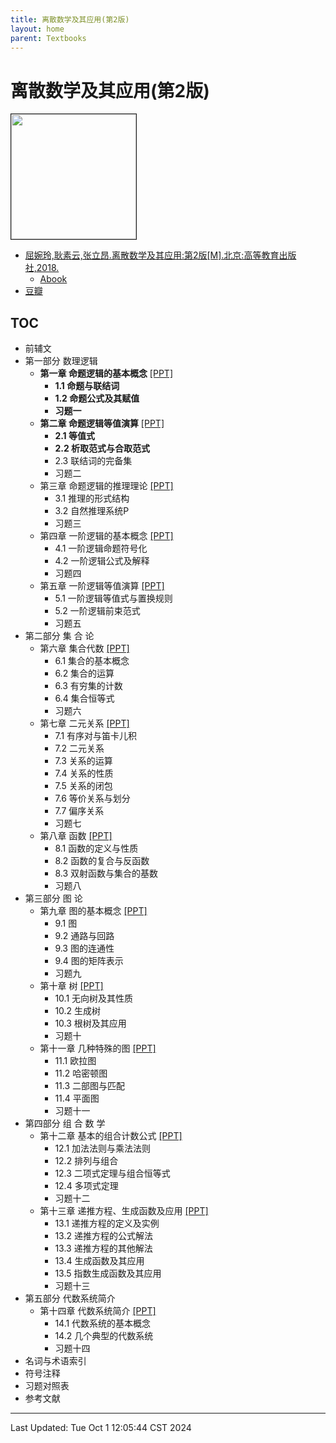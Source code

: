 ```yaml
---
title: 离散数学及其应用(第2版)
layout: home
parent: Textbooks
---
```

# 离散数学及其应用(第2版)

<div>
	<a href="https://www.hep.com.cn/book/show/eb409359-6527-41ae-bf07-4e73f4bb3092">
		<img src="https://node2d-public.hep.com.cn/686bff8422ccd32f68e4b08f991124e1.jpg-small?e=1726546903&token=fz_hnGR7k1CJg3gJX1rpSAWQve4fO7q2Ii7oUBxR:MaUrezZMwVR2SCfkj3YAm5Hd0cU=" style="height: 200px;" border="1">
	</a>
</div>

- [屈婉玲,耿素云,张立昂.离散数学及其应用:第2版[M].北京:高等教育出版社,2018.](https://www.hep.com.cn/book/show/eb409359-6527-41ae-bf07-4e73f4bb3092)
	- [Abook](https://abook.hep.com.cn/1877016)
- [豆瓣](https://book.douban.com/subject/30824839/)

## TOC

- 前辅文
- 第一部分 数理逻辑
   - **第一章 命题逻辑的基本概念** <a href="./p1数理逻辑/ch01命题逻辑的基本概念/ch01命题逻辑的基本概念.pdf">[PPT]</a>
      - **1.1 命题与联结词**
      - **1.2 命题公式及其赋值**
      - **习题一**
   - **第二章 命题逻辑等值演算** <a href="./p1数理逻辑/ch02命题逻辑等值演算/ch02命题逻辑等值演算.pdf">[PPT]</a>
      - **2.1 等值式**
      - **2.2 析取范式与合取范式**
      - 2.3 联结词的完备集
      - 习题二
   - 第三章 命题逻辑的推理理论 <a href="./p1数理逻辑/ch03命题逻辑的推理理论/ch03命题逻辑的推理理论.pdf">[PPT]</a>
      - 3.1 推理的形式结构
      - 3.2 自然推理系统P
      - 习题三
   - 第四章 一阶逻辑的基本概念 <a href="./p1数理逻辑/ch04一阶逻辑基本概念/ch04一阶逻辑基本概念.pdf">[PPT]</a>
      - 4.1 一阶逻辑命题符号化
      - 4.2 一阶逻辑公式及解释
      - 习题四
   - 第五章  一阶逻辑等值演算 <a href="./p1数理逻辑/ch05一阶逻辑等值演算/ch05一阶逻辑等值演算.pdf">[PPT]</a>
      - 5.1 一阶逻辑等值式与置换规则
      - 5.2 一阶逻辑前束范式
      - 习题五
- 第二部分 集 合 论
   - 第六章 集合代数 <a href="./p2集合论/ch06集合代数/ch06集合代数.pdf">[PPT]</a>
      - 6.1 集合的基本概念
      - 6.2 集合的运算
      - 6.3 有穷集的计数
      - 6.4 集合恒等式
      - 习题六
   - 第七章 二元关系 <a href="./p2集合论/ch07二元关系/ch07二元关系.pdf">[PPT]</a>
      - 7.1 有序对与笛卡儿积
      - 7.2 二元关系
      - 7.3 关系的运算
      - 7.4 关系的性质
      - 7.5 关系的闭包
      - 7.6 等价关系与划分
      - 7.7 偏序关系
      - 习题七
   - 第八章 函数 <a href="./p2集合论/ch08函数/ch08函数.pdf">[PPT]</a>
      - 8.1 函数的定义与性质
      - 8.2 函数的复合与反函数
      - 8.3 双射函数与集合的基数
      - 习题八
- 第三部分 图  论
   - 第九章 图的基本概念 <a href="./p3图论/ch09图的基本概念/ch09图的基本概念.pdf">[PPT]</a>
      - 9.1 图
      - 9.2 通路与回路
      - 9.3 图的连通性
      - 9.4 图的矩阵表示
      - 习题九
   - 第十章 树 <a href="./p3图论/ch10树/ch10树.pdf">[PPT]</a>
      - 10.1 无向树及其性质
      - 10.2 生成树
      - 10.3 根树及其应用
      - 习题十
   - 第十一章 几种特殊的图 <a href="./p3图论/ch11几种特殊的图/ch11几种特殊的图.pdf">[PPT]</a>
      - 11.1 欧拉图
      - 11.2 哈密顿图
      - 11.3 二部图与匹配
      - 11.4 平面图
      - 习题十一
- 第四部分 组 合 数 学
   - 第十二章 基本的组合计数公式 <a href="./p4组合数学/ch12基本的组合计数方式/ch12基本的组合计数方式.pdf">[PPT]</a>
      - 12.1 加法法则与乘法法则
      - 12.2 排列与组合
      - 12.3 二项式定理与组合恒等式
      - 12.4 多项式定理
      - 习题十二
   - 第十三章 递推方程、生成函数及应用 <a href="./p4组合数学/ch13递推方程&生成函数及应用/ch13递推方程&生成函数及应用.pdf">[PPT]</a>
      - 13.1 递推方程的定义及实例
      - 13.2 递推方程的公式解法
      - 13.3 递推方程的其他解法
      - 13.4 生成函数及其应用
      - 13.5 指数生成函数及其应用
      - 习题十三
- 第五部分 代数系统简介
   - 第十四章 代数系统简介 <a href="./p5代数系统/ch14代数系统简介.pdf">[PPT]</a>
      - 14.1 代数系统的基本概念
      - 14.2 几个典型的代数系统
      - 习题十四
- 名词与术语索引
- 符号注释
- 习题对照表
- 参考文献

---

Last Updated: Tue Oct  1 12:05:44 CST 2024